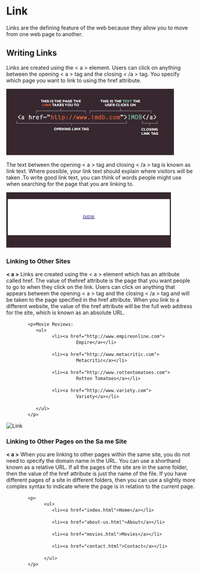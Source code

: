 
# Link

   Links are the defining feature of the web because they allow you to move from one web page to another.
   
   
   ## Writing Links
   
   Links are created using the < a > element. Users can click on anything between the opening < a > tag and the closing < /a > tag. You specify which page you want to link to using the href attribute.
   
   
   ![Link](link.png)
   
   
  
  
  
  The text between the opening < a > tag and closing < /a > tag is known as link text. Where possible, your link text should explain where visitors will be taken .To write good link text, you can think of words people might use when searching for the page that you are linking to.
  
  
  ![Link](link2.png)



   ### Linking to Other Sites
   
   **< a >**  Links are created using the < a > element which has an attribute called href. The value of thehref attribute is the page that you want people to go to when they click on the link. Users can click on anything that appears between the opening < a > tag and the closing < /a > tag and will be taken to the page specified in the href attribute. When you link to a different website, the value of the href attribute will be the full web address for the site, which is known as an absolute URL.
   
   
   
            <p>Movie Reviews:
               <ul>
                     <li><a href="http://www.empireonline.com">
                              Empire</a></li>
                              
                     <li><a href="http://www.metacritic.com">
                              Metacritic</a></li>
                              
                     <li><a href="http://www.rottentomatoes.com">
                              Rotten Tomatoes</a></li>
                              
                     <li><a href="http://www.variety.com">
                              Variety</a></li>
                              
               </ul>
            </p>
   
   
   
   ![Link](lex)
   
   
   
   
   ### Linking to Other Pages on the Sa me Site
   
   **< a >**  When you are linking to other pages within the same site, you do not need to specify the domain name in the URL. You can use a shorthand known as a relative URL. If all the pages of the site are in the same folder, then the value of the href attribute is just the name of the file. If you have different pages of a site in different folders, then you can use a slightly more complex syntax to indicate where the page is in relation to the current page.
   
   
   
            <p>
                  <ul>
                     <li><a href="index.html">Home</a></li>
                     
                     <li><a href="about-us.html">About</a></li>
                     
                     <li><a href="movies.html">Movies</a></li>
                     
                     <li><a href="contact.html">Contact</a></li>
                     
                  </ul>
            </p>
   
   
   
   
   
   
   
   
